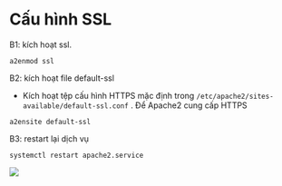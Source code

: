 # Cấu hình SSL

B1: kích hoạt ssl.
```
a2enmod ssl
```

B2: kích hoạt file default-ssl

- Kích hoạt tệp cấu hình HTTPS mặc định trong ``/etc/apache2/sites-available/default-ssl.conf`` . Để Apache2 cung cấp HTTPS
```
a2ensite default-ssl
```

B3: restart lại dịch vụ
```
systemctl restart apache2.service
```

![](https://i.imgur.com/tlOgK04.png)
